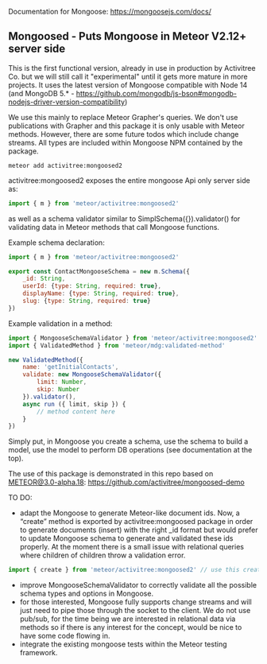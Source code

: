 Documentation for Mongoose: https://mongoosejs.com/docs/

## Mongoosed - Puts Mongoose in Meteor V2.12+ server side ##
This is the first functional version, already in use in production by Activitree Co. but we will still call it "experimental"
until it gets more mature in more projects. It uses the latest version of Mongoose compatible with Node 14 (and MongoDB 5.* - https://github.com/mongodb/js-bson#mongodb-nodejs-driver-version-compatibility)

We use this mainly to replace Meteor Grapher's queries. We don't use publications with Grapher and this package it is only usable with Meteor methods.
However, there are some future todos which include change streams. All types are included within Mongoose NPM contained by the package.

```
meteor add activitree:mongoosed2
```

activitree:mongoosed2 exposes the entire mongoose Api only server side as:
```js
import { m } from 'meteor/activitree:mongoosed2'
```
as well as a schema validator similar to SimplSchema({}).validator() for validating data in Meteor methods that call Mongoose functions.

Example schema declaration:

```js
import { m } from 'meteor/activitree:mongoosed2'

export const ContactMongooseSchema = new m.Schema({
    _id: String,
    userId: {type: String, required: true},
    displayName: {type: String, required: true},
    slug: {type: String, required: true}
})
```

Example validation in a method:

```js
import { MongooseSchemaValidator } from 'meteor/activitree:mongoosed2'
import { ValidatedMethod } from 'meteor/mdg:validated-method'

new ValidatedMethod({
    name: 'getInitialContacts',
    validate: new MongooseSchemaValidator({
        limit: Number,
        skip: Number
    }).validator(),
    async run ({ limit, skip }) {
        // method content here
    }
})
```

Simply put, in Mongoose you create a schema, use the schema to build a model, use the model to perform DB operations (see documentation at the top).

The use of this package is demonstrated in this repo based on METEOR@3.0-alpha.18: https://github.com/activitree/mongoosed-demo



TO DO:

* adapt the Mongoose to generate Meteor-like document ids. Now, a “create” method is exported by activitree:mongoosed package in order to generate documents (insert) with the right _id format but would prefer to update Mongoose schema to generate and validated these ids properly. At the moment there is a small issue with relational queries where children of children throw a validation error.
```js
import { create } from 'meteor/activitree:mongoosed2' // use this create to correctly generate Meteor Ids. All other model functions can be used from ```m``` (import { m } from 'meteor/activitree:mongoosed2')
```
* improve MongooseSchemaValidator to correctly validate all the possible schema types and options in Mongoose. 
* for those interested, Mongoose fully supports change streams and will just need to pipe those through the socket to the client. We do not use pub/sub, for the time being we are interested in relational data via methods so if there is any interest for the concept, would be nice to have some code flowing in.
* integrate the existing mongoose tests within the Meteor testing framework.


